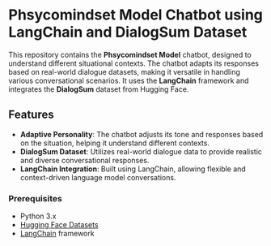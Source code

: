# Phsycomindset Model Chatbot using LangChain and DialogSum Dataset

This repository contains the **Phsycomindset Model** chatbot, designed to understand different situational contexts. The chatbot adapts its responses based on real-world dialogue datasets, making it versatile in handling various conversational scenarios. It uses the **LangChain** framework and integrates the **DialogSum** dataset from Hugging Face.

## Features

- **Adaptive Personality**: The chatbot adjusts its tone and responses based on the situation, helping it understand different contexts.
- **DialogSum Dataset**: Utilizes real-world dialogue data to provide realistic and diverse conversational responses.
- **LangChain Integration**: Built using LangChain, allowing flexible and context-driven language model conversations.

### Prerequisites

- Python 3.x
- [Hugging Face Datasets](https://huggingface.co/docs/datasets/)
- [LangChain](https://github.com/langchain-ai/langchain) framework


